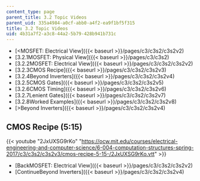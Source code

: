 ```yaml
---
content_type: page
parent_title: 3.2 Topic Videos
parent_uid: 335a4984-a0cf-abb0-a4f2-ea9f1bf5f315
title: 3.2 Topic Videos
uid: 4b31a7f2-a3c8-44a2-5b79-428b941b731c
---
```


*   [<MOSFET: Electrical View]({{< baseurl >}}/pages/c3/c3s2/c3s2v2)
*   [3.2.1MOSFET: Physical View]({{< baseurl >}}/pages/c3/c3s2)
*   [3.2.2MOSFET: Electrical View]({{< baseurl >}}/pages/c3/c3s2/c3s2v2)
*   [3.2.3CMOS Recipe]({{< baseurl >}}/pages/c3/c3s2/c3s2v3)
*   [3.2.4Beyond Inverters]({{< baseurl >}}/pages/c3/c3s2/c3s2v4)
*   [3.2.5CMOS Gates]({{< baseurl >}}/pages/c3/c3s2/c3s2v5)
*   [3.2.6CMOS Timing]({{< baseurl >}}/pages/c3/c3s2/c3s2v6)
*   [3.2.7Lenient Gates]({{< baseurl >}}/pages/c3/c3s2/c3s2v7)
*   [3.2.8Worked Examples]({{< baseurl >}}/pages/c3/c3s2/c3s2v8)
*   [\>Beyond Inverters]({{< baseurl >}}/pages/c3/c3s2/c3s2v4)

CMOS Recipe (5:15)
------------------

{{< youtube "2JxUXSG9rKo" "https://ocw.mit.edu/courses/electrical-engineering-and-computer-science/6-004-computation-structures-spring-2017/c3/c3s2/c3s2v3/cmos-recipe-5-15-/2JxUXSG9rKo.vtt" >}}

*   [BackMOSFET: Electrical View]({{< baseurl >}}/pages/c3/c3s2/c3s2v2)
*   [ContinueBeyond Inverters]({{< baseurl >}}/pages/c3/c3s2/c3s2v4)